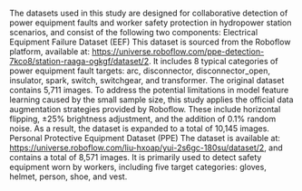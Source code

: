 The datasets used in this study are designed for collaborative detection of power equipment faults and worker safety protection in hydropower station scenarios, and consist of the following two components: Electrical Equipment Failure Dataset (EEF) This dataset is sourced from the Roboflow platform, available at: https://universe.roboflow.com/ppe-detection-7kco8/station-raaga-ogkgf/dataset/2. It includes 8 typical categories of power equipment fault targets: arc, disconnector, disconnector_open, insulator, spark, switch, switchgear, and transformer. The original dataset contains 5,711 images. To address the potential limitations in model feature learning caused by the small sample size, this study applies the official data augmentation strategies provided by Roboflow. These include horizontal flipping, ±25% brightness adjustment, and the addition of 0.1% random noise. As a result, the dataset is expanded to a total of 10,145 images. Personal Protective Equipment Dataset (PPE) The dataset is available at: https://universe.roboflow.com/liu-hxoap/yui-2s6gc-180su/dataset/2, and contains a total of 8,571 images. It is primarily used to detect safety equipment worn by workers, including five target categories: gloves, helmet, person, shoe, and vest.
